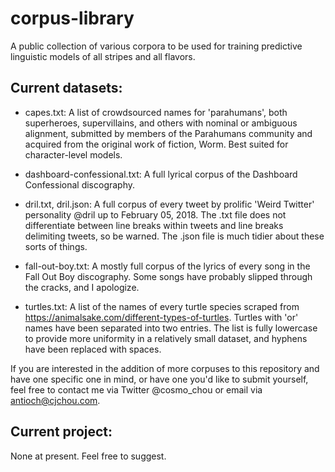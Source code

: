 # corpus-library
A public collection of various corpora to be used for training predictive linguistic models of all stripes and all flavors.

## Current datasets:

- capes.txt: A list of crowdsourced names for 'parahumans', both superheroes, supervillains, and others with nominal or ambiguous alignment, submitted by members of the Parahumans community and acquired from the original work of fiction, Worm. Best suited for character-level models.

- dashboard-confessional.txt: A full lyrical corpus of the Dashboard Confessional discography.

- dril.txt, dril.json: A full corpus of every tweet by prolific 'Weird Twitter' personality @dril up to February 05, 2018. The .txt file does not differentiate between line breaks within tweets and line breaks delimiting tweets, so be warned. The .json file is much tidier about these sorts of things.

- fall-out-boy.txt: A mostly full corpus of the lyrics of every song in the Fall Out Boy discography. Some songs have probably slipped through the cracks, and I apologize.

- turtles.txt: A list of the names of every turtle species scraped from https://animalsake.com/different-types-of-turtles. Turtles with 'or' names have been separated into two entries. The list is fully lowercase to provide more uniformity in a relatively small dataset, and hyphens have been replaced with spaces.

If you are interested in the addition of more corpuses to this repository and have one specific one in mind, or have one you'd like to submit yourself, feel free to contact me via Twitter @cosmo_chou or email via antioch@cjchou.com.

## Current project:

None at present. Feel free to suggest.
